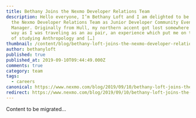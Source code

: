 ```yaml
---
title: Bethany Joins the Nexmo Developer Relations Team
description: Hello everyone, I’m Bethany Loft and I am delighted to be joining
  the Nexmo Developer Relations Team as Junior Developer Community Event
  Manager. Originally from Hull, my northern accent got lost somewhere along the
  way as I was traveling as an au pair, an experience which put me on the path
  of studying Anthropology and […]
thumbnail: /content/blog/bethany-loft-joins-the-nexmo-developer-relations-team-dr/london.jpg
author: bethanyloft
published: true
published_at: 2019-09-10T09:44:49.000Z
comments: true
category: team
tags:
  - careers
canonical: https://www.nexmo.com/blog/2019/09/10/bethany-loft-joins-the-nexmo-developer-relations-team-dr
redirect: https://www.nexmo.com/blog/2019/09/10/bethany-loft-joins-the-nexmo-developer-relations-team-dr
---
```


Content to be migrated...
